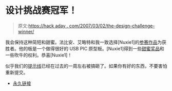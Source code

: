 # 设计挑战赛冠军！

> 原文:[https://hack aday . com/2007/03/02/the-design-challenge-winner/](https://hackaday.com/2007/03/02/the-design-challenge-winner/)

我会保持这种简短和甜蜜。法比安、艾略特和我一致选择[Nuxie1]的[参赛作品](http://www.nuxie1.com/guides/hackaday-competition-entry.html)为获胜者。他的板是一个做得很好的 USB PIC 原型板。[Nuxie1]得到一些[甜蜜奖品](http://www.hackaday.com/2006/11/29/design-challenge-prize-update-delta/)和一些吹牛的权利。恭喜[Nuxie1]！

似乎我们的[提示线](http://hackaday.com/tips)已经在过去的一周左右被搞砸了。如果你有好的东西，不要害怕重新提交。

*   [永久链接](http://www.nuxie1.com/guides/hackaday-competition-entry.html)